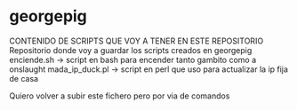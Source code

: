 # georgepig
CONTENIDO DE SCRIPTS QUE VOY A TENER EN ESTE REPOSITORIO
Repositorio donde voy a guardar los scripts creados en georgepig
enciende.sh -> script en bash para encender tanto gambito como a onslaught
mada_ip_duck.pl -> script en perl que uso para actualizar la ip fija de casa


Quiero volver a subir este fichero pero por via de comandos
